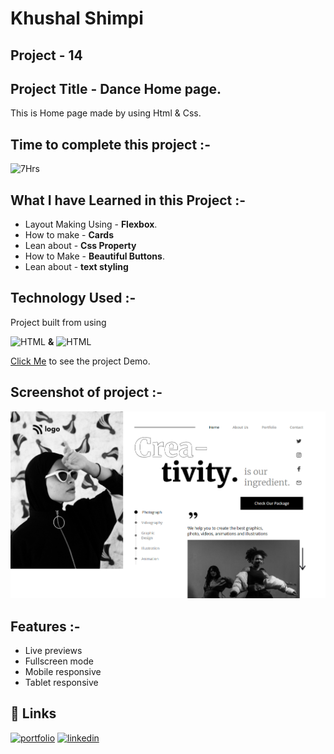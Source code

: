 # **Khushal Shimpi**

## **Project - 14**


## **Project Title** - Dance Home page.
This is Home page made by using Html & Css.

##  Time to complete this project :-
![7Hrs](https://img.shields.io/badge/7-Hrs-green)


## What I have Learned in this Project :-

- Layout Making Using - **Flexbox**.
- How to make - **Cards**
- Lean about - **Css Property**
- How to Make - **Beautiful Buttons**.
- Lean about - **text styling**


## Technology Used :-

Project  built from using

![HTML](https://img.shields.io/badge/HTML5-orange) 
**&**
![HTML](https://img.shields.io/badge/CSS3-blue)

[Click Me](https://endearing-souffle-bd2ad3.netlify.app/) to see the project Demo.



## Screenshot of  project :-
![screenshot](./screenshot-14.png)




## Features :-

- Live previews
- Fullscreen mode
- Mobile responsive
- Tablet responsive



## 🔗 Links
[![portfolio](https://img.shields.io/badge/my_portfolio-000?style=for-the-badge&logo=ko-fi&logoColor=white)]()
[![linkedin](https://img.shields.io/badge/linkedin-0A66C2?style=for-the-badge&logo=linkedin&logoColor=white)](https://www.linkedin.com/in/khushal-shimpi-8a8685201/)